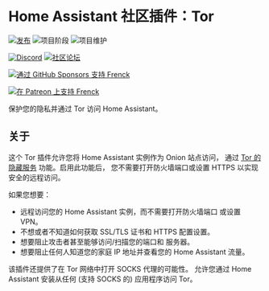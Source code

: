 # Home Assistant 社区插件：Tor

[![发布][release-shield]][release] ![项目阶段][project-stage-shield] ![项目维护][maintenance-shield]

[![Discord][discord-shield]][discord] [![社区论坛][forum-shield]][forum]

[![通过 GitHub Sponsors 支持 Frenck][github-sponsors-shield]][github-sponsors]

[![在 Patreon 上支持 Frenck][patreon-shield]][patreon]

保护您的隐私并通过 Tor 访问 Home Assistant。

## 关于

这个 Tor 插件允许您将 Home Assistant 实例作为 Onion 站点访问，
通过 [Tor 的隐藏服务][tor-hidden-service] 功能。启用此功能后，
您不需要打开防火墙端口或设置 HTTPS 以实现安全的远程访问。

如果您想要：

- 远程访问您的 Home Assistant 实例，而不需要打开防火墙端口
  或设置 VPN。
- 不想或者不知道如何获取 SSL/TLS 证书和 HTTPS
  配置设置。
- 想要阻止攻击者甚至能够访问/扫描您的端口和
  服务器。
- 想要阻止任何人知道您的家庭 IP 地址并查看您的
  Home Assistant 流量。

该插件还提供了在 Tor 网络中打开 SOCKS 代理的可能性。
允许您通过 Home Assistant 安装从任何 (支持 SOCKS 的)
应用程序访问 Tor。

[discord-shield]: https://img.shields.io/discord/478094546522079232.svg
[discord]: https://discord.me/hassioaddons
[forum-shield]: https://img.shields.io/badge/community-forum-brightgreen.svg
[forum]: https://community.home-assistant.io/t/home-assistant-community-add-on-tor/33822?u=frenck
[github-sponsors-shield]: https://frenck.dev/wp-content/uploads/2019/12/github_sponsor.png
[github-sponsors]: https://github.com/sponsors/frenck
[maintenance-shield]: https://img.shields.io/maintenance/yes/2025.svg
[patreon-shield]: https://frenck.dev/wp-content/uploads/2019/12/patreon.png
[patreon]: https://www.patreon.com/frenck
[project-stage-shield]: https://img.shields.io/badge/project%20stage-production%20ready-brightgreen.svg
[release-shield]: https://img.shields.io/badge/version-v6.0.0-blue.svg
[release]: https://github.com/hassio-addons/addon-tor/tree/v6.0.0
[tor-hidden-service]: https://www.torproject.org/docs/hidden-services.html.en